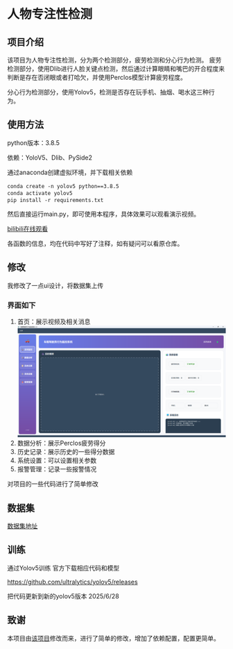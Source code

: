 # 人物专注性检测

## 项目介绍
该项目为人物专注性检测，分为两个检测部分，疲劳检测和分心行为检测。
疲劳检测部分，使用Dlib进行人脸关键点检测，然后通过计算眼睛和嘴巴的开合程度来判断是存在否闭眼或者打哈欠，并使用Perclos模型计算疲劳程度。

分心行为检测部分，使用Yolov5，检测是否存在玩手机、抽烟、喝水这三种行为。


## 使用方法
python版本：3.8.5

依赖：YoloV5、Dlib、PySide2

通过anaconda创建虚拟环境，并下载相关依赖

```
conda create -n yolov5 python==3.8.5
conda activate yolov5
pip install -r requirements.txt
```

然后直接运行main.py，即可使用本程序，具体效果可以观看演示视频。

[bilibili在线观看](https://www.bilibili.com/video/BV1MK4y1d7a8/)

各函数的信息，均在代码中写好了注释，如有疑问可以看原仓库。

## 修改

我修改了一点ui设计，将数据集上传

### 界面如下
1. 首页：展示视频及相关消息
![1.png](images/1.png)
2. 数据分析：展示Perclos疲劳得分
3. 历史记录：展示历史的一些得分数据
4. 系统设置：可以设置相关参数
5. 报警管理：记录一些报警情况


对项目的一些代码进行了简单修改


## 数据集

[数据集地址](https://aistudio.baidu.com/datasetdetail/80631/2)

## 训练
通过Yolov5训练
官方下载相应代码和模型

https://github.com/ultralytics/yolov5/releases

把代码更新到新的yolov5版本 2025/6/28

## 致谢

本项目由[该项目](https://github.com/JingyibySUTsoftware/Yolov5-deepsort-driverDistracted-driving-behavior-detection/tree/V1.0)修改而来，进行了简单的修改，增加了依赖配置，配置更简单。

